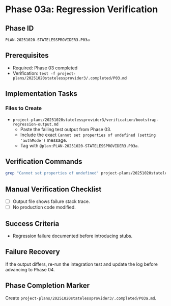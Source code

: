# Phase 03a: Regression Verification

## Phase ID
`PLAN-20251020-STATELESSPROVIDER3.P03a`

## Prerequisites
- Required: Phase 03 completed
- Verification: `test -f project-plans/20251020statelessprovider3/.completed/P03.md`

## Implementation Tasks

### Files to Create
- `project-plans/20251020statelessprovider3/verification/bootstrap-regression-output.md`
  - Paste the failing test output from Phase 03.
  - Include the exact `Cannot set properties of undefined (setting 'authMode')` message.
  - Tag with `@plan:PLAN-20251020-STATELESSPROVIDER3.P03a`.

## Verification Commands
```bash
grep "Cannot set properties of undefined" project-plans/20251020statelessprovider3/verification/bootstrap-regression-output.md
```

## Manual Verification Checklist
- [ ] Output file shows failure stack trace.
- [ ] No production code modified.

## Success Criteria
- Regression failure documented before introducing stubs.

## Failure Recovery
If the output differs, re-run the integration test and update the log before advancing to Phase 04.

## Phase Completion Marker
Create `project-plans/20251020statelessprovider3/.completed/P03a.md`.
